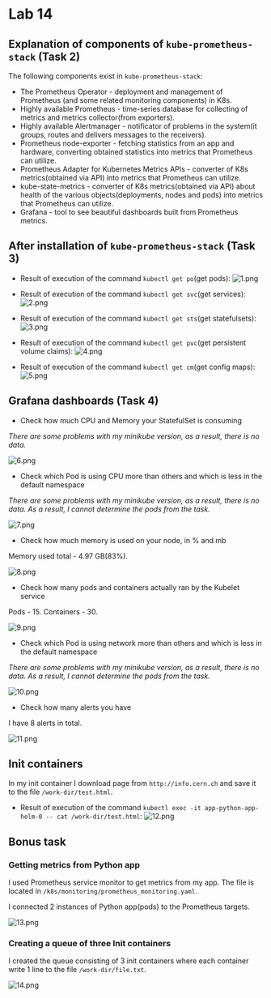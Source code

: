 # Lab 14

## Explanation of components of `kube-prometheus-stack` (Task 2)

The following components exist in `kube-prometheus-stack`:
* The Prometheus Operator - deployment and management of Prometheus (and some related monitoring components) in K8s.
* Highly available Prometheus - time-series database for collecting of metrics and metrics collector(from exporters).
* Highly available Alertmanager - notificator of problems in the system(it groups, routes and delivers messages to the receivers).
* Prometheus node-exporter - fetching statistics from an app and hardware, converting obtained statistics into metrics that Prometheus can utilize.
* Prometheus Adapter for Kubernetes Metrics APIs - converter of K8s metrics(obtained via API) into metrics that Prometheus can utilize.
* kube-state-metrics - converter of K8s metrics(obtained via API) about health of the various objects(deployments, nodes and pods) into metrics that Prometheus can utilize.
* Grafana - tool to see beautiful dashboards built from Prometheus metrics.

## After installation of `kube-prometheus-stack` (Task 3)

* Result of execution of the command `kubectl get po`(get pods):
![1.png](./images/lab-14/1.png)

* Result of execution of the command `kubectl get svc`(get services):
![2.png](./images/lab-14/2.png)

* Result of execution of the command `kubectl get sts`(get statefulsets):
![3.png](./images/lab-14/3.png)

* Result of execution of the command `kubectl get pvc`(get persistent volume claims):
![4.png](./images/lab-14/4.png)

* Result of execution of the command `kubectl get cm`(get config maps):
![5.png](./images/lab-14/5.png)

## Grafana dashboards (Task 4)

* Check how much CPU and Memory your StatefulSet is consuming

*There are some problems with my minikube version, as a result, there is no data.*

![6.png](./images/lab-14/6.png)

* Check which Pod is using CPU more than others and which is less in the default namespace

*There are some problems with my minikube version, as a result, there is no data. As a result, I cannot determine the pods from the task.*

![7.png](./images/lab-14/7.png)

* Check how much memory is used on your node, in % and mb

Memory used total - 4.97 GB(83%).

![8.png](./images/lab-14/8.png)

* Check how many pods and containers actually ran by the Kubelet service

Pods - 15.
Containers - 30.

![9.png](./images/lab-14/9.png)

* Check which Pod is using network more than others and which is less in the default namespace

*There are some problems with my minikube version, as a result, there is no data. As a result, I cannot determine the pods from the task.*

![10.png](./images/lab-14/10.png)

* Check how many alerts you have

I have 8 alerts in total.

![11.png](./images/lab-14/11.png)

## Init containers

In my init container I download page from `http://info.cern.ch` and save it to the file `/work-dir/test.html`.

* Result of execution of the command `kubectl exec -it app-python-app-helm-0 -- cat /work-dir/test.html`:
![12.png](./images/lab-14/12.png)


## Bonus task

### Getting metrics from Python app

I used Prometheus service monitor to get metrics from my app. The file is located in `/k8s/monitoring/prometheus_monitoring.yaml`.

I connected 2 instances of Python app(pods) to the Prometheus targets.

![13.png](./images/lab-14/13.png)

### Creating a queue of three Init containers

I created the queue consisting of 3 init containers where each container write 1 line to the file `/work-dir/file.txt`.

![14.png](./images/lab-14/14.png)



